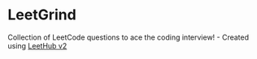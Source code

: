 # LeetGrind
Collection of LeetCode questions to ace the coding interview! - Created using [LeetHub v2](https://github.com/arunbhardwaj/LeetHub-2.0)
